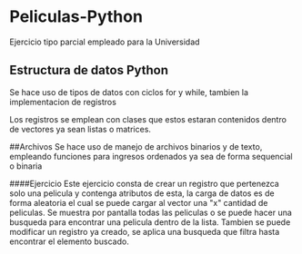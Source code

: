 # Peliculas-Python

Ejercicio tipo parcial empleado para la Universidad

## Estructura de datos Python

Se hace uso de tipos de datos con ciclos for y while, tambien la implementacion de registros

Los registros se emplean con clases que estos estaran contenidos dentro de vectores ya sean listas o matrices.

##Archivos
Se hace uso de manejo de archivos binarios y de texto, empleando funciones para ingresos ordenados ya sea de forma sequencial o binaria

####Ejercicio
Este ejercicio consta de crear un registro que pertenezca solo una pelicula y contenga atributos de esta, la carga de datos es de forma aleatoria 
el cual se puede cargar al vector una "x" cantidad de peliculas.
Se muestra por pantalla todas las peliculas o se puede hacer una busqueda para encontrar una pelicula dentro de la lista.
Tambien se puede modificar un registro ya creado, se aplica una busqueda que filtra hasta encontrar el elemento buscado.
